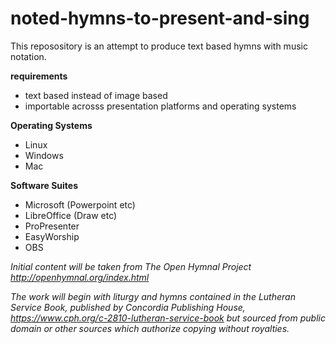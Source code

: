 # noted-hymns-to-present-and-sing

This reposository is an attempt to produce text based hymns with music notation.

**requirements**
- text based instead of image based
- importable acrosss presentation platforms and operating systems

**Operating Systems**
- Linux
- Windows
- Mac
  
**Software Suites**
- Microsoft (Powerpoint etc)
- LibreOffice (Draw etc)
- ProPresenter
- EasyWorship
- OBS

*Initial content will be taken from The Open Hymnal Project http://openhymnal.org/index.html*
  
*The work will begin with liturgy and hymns contained in the Lutheran Service Book, published by Concordia Publishing House, https://www.cph.org/c-2810-lutheran-service-book but sourced from public domain or other sources which authorize copying without royalties.*
